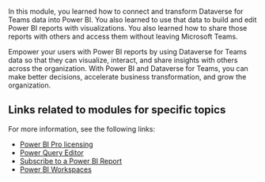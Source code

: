 In this module, you learned how to connect and transform Dataverse for Teams data into Power BI. You also learned to use that data to build and edit Power BI reports with visualizations. You also learned how to share those reports with others and access them without leaving Microsoft Teams.

Empower your users with Power BI reports by using Dataverse for Teams data so that they can visualize, interact, and share insights with others across the organization. With Power BI and Dataverse for Teams, you can make better decisions, accelerate business transformation, and grow the organization.

## Links related to modules for specific topics
For more information, see the following links:

- [Power BI Pro licensing](/power-bi/admin/service-admin-licensing-organization/?azure-portal=true)
- [Power Query Editor](/power-bi/transform-model/desktop-query-overview/?azure-portal=true)
- [Subscribe to a Power BI Report](/power-bi/consumer/end-user-subscribe/?azure-portal=true)
- [Power BI Workspaces](/power-bi/collaborate-share/service-create-the-new-workspaces/?azure-portal=true)
